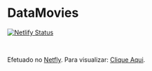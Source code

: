 # DataMovies
 
[![Netlify Status](https://api.netlify.com/api/v1/badges/620f0f13-9311-4b04-9ecb-073a95fd487c/deploy-status)](https://app.netlify.com/sites/iroh-loginpage/deploys)

<br>


Efetuado no [Netfly](https://www.netlify.com/RL). Para visualizar: <a href="https://iroh-movies.netlify.app/">Clique Aqui</a>.
